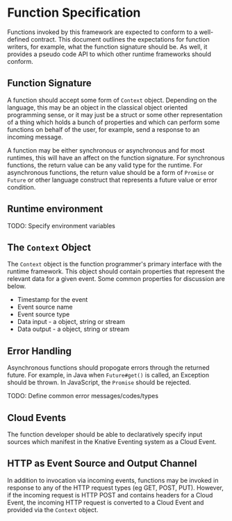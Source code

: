 # Function Specification

Functions invoked by this framework are expected to conform to a well-defined
contract. This document outlines the expectations for function writers, for
example, what the function signature should be. As well, it provides a pseudo
code API to which other runtime frameworks should conform.

## Function Signature

A function should accept some form of `Context` object. Depending on the language,
this may be an object in the classical object oriented programming sense, or it may
just be a struct or some other representation of a thing which holds a bunch of
properties and which can perform some functions on behalf of the user, for example,
send a response to an incoming message.

A function may be either synchronous or asynchronous and for most runtimes,
this will have an affect on the function signature. For synchronous functions,
the return value can be any valid type for the runtime. For asynchronous
functions, the return value should be a form of `Promise` or `Future` or other
language construct that represents a future value or error condition.

## Runtime environment

TODO: Specify environment variables

## The `Context` Object

The `Context` object is the function programmer's primary interface with the runtime
framework. This object should contain properties that represent the relevant data
for a given event. Some common properties for discussion are below.

  * Timestamp for the event
  * Event source name
  * Event source type
  * Data input - a object, string or stream
  * Data output - a object, string or stream

## Error Handling

Asynchronous functions should propogate errors through the returned future. For
example, in Java when `Future#get()` is called, an Exception should be thrown.
In JavaScript, the `Promise` should be rejected.

TODO: Define common error messages/codes/types

## Cloud Events

The function developer should be able to declaratively specify input sources
which manifest in the Knative Eventing system as a Cloud Event.

## HTTP as Event Source and Output Channel

In addition to invocation via incoming events, functions may be invoked
in response to any of the HTTP request types (eg GET, POST, PUT). However,
if the incoming request is HTTP POST and contains headers for a Cloud
Event, the incoming HTTP request is converted to a Cloud Event and provided
via the `Context` object.
